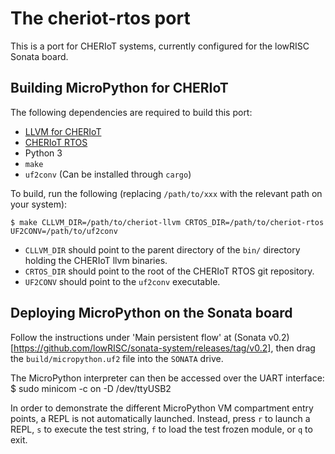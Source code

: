 # The cheriot-rtos port

This is a port for CHERIoT systems, currently configured for the lowRISC Sonata board.

## Building MicroPython for CHERIoT

The following dependencies are required to build this port:

- [LLVM for CHERIoT](https://github.com/CHERIoT-Platform/llvm-project)
- [CHERIoT RTOS](https://github.com/microsoft/cheriot-rtos)
- Python 3
- `make`
- `uf2conv` (Can be installed through `cargo`)

To build, run the following (replacing `/path/to/xxx` with the relevant path on your system):

    $ make CLLVM_DIR=/path/to/cheriot-llvm CRTOS_DIR=/path/to/cheriot-rtos UF2CONV=/path/to/uf2conv

- `CLLVM_DIR` should point to the parent directory of the `bin/` directory holding the CHERIoT llvm binaries.
- `CRTOS_DIR` should point to the root of the CHERIoT RTOS git repository.
- `UF2CONV` should point to the `uf2conv` executable.

## Deploying MicroPython on the Sonata board

Follow the instructions under 'Main persistent flow' at (Sonata v0.2)[https://github.com/lowRISC/sonata-system/releases/tag/v0.2], then drag the `build/micropython.uf2` file into the `SONATA`  drive.

The MicroPython interpreter can then be accessed over the UART interface:
    $ sudo minicom -c on -D /dev/ttyUSB2

In order to demonstrate the different MicroPython VM compartment entry points, a REPL is not automatically launched. Instead, press `r` to launch a REPL, `s` to execute the test string, `f` to load the test frozen module, or `q` to exit.

